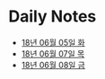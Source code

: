 # Daily Notes

- [18년 06월 05일 화](180605.md)
- [18년 06월 07일 목](180607.md)
- [18년 06월 08일 금](180608.md)
